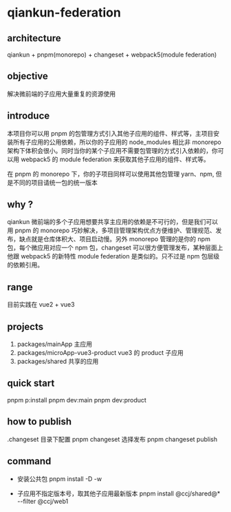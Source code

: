 # qiankun-federation

## architecture

qiankun + pnpm(monorepo) + changeset + webpack5(module federation)

## objective

解决微前端的子应用大量重复的资源使用

## introduce

本项目你可以用 pnpm 的包管理方式引入其他子应用的组件、样式等，主项目安装所有子应用的公用依赖，所以你的子应用的 node_modules 相比非 monorepo 架构下体积会很小。同时当你的某个子应用不需要包管理的方式引入依赖的，你可以用 webpack5 的 module federation 来获取其他子应用的组件、样式等。

在 pnpm 的 monorepo 下，你的子项目同样可以使用其他包管理 yarn、npm, 但是不同的项目请统一包的统一版本

## why ?

qiankun 微前端的多个子应用想要共享主应用的依赖是不可行的，但是我们可以用 pnpm 的 monorepo 巧妙解决，多项目管理架构优点方便维护、管理规范、发布，缺点就是仓库体积大、项目启动慢。另外 monorepo 管理的是你的 npm 包，每个微应用对应一个 npm 包，changeset 可以很方便管理发布，某种层面上他跟 webpack5 的新特性 module federation 是类似的。只不过是 npm 包层级的依赖引用。

## range

目前实践在 vue2 + vue3

## projects

1. packages/mainApp 主应用
2. packages/microApp-vue3-product vue3 的 product 子应用
3. packages/shared 共享的应用

## quick start

pnpm p:install
pnpm dev:main
pnpm dev:product

## how to publish

.changeset 目录下配置
pnpm changeset 选择发布
pnpm changeset publish

## command

- 安装公共包
  pnpm install <package name> -D -w

- 子应用不指定版本号，取其他子应用最新版本
  pnpm install @ccj/shared@\* --filter @ccj/web1

